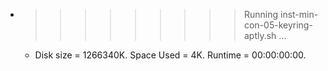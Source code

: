 * >>>>>>>>> Running inst-min-con-05-keyring-aptly.sh ...
  * Disk size = 1266340K. Space Used = 4K. Runtime = 00:00:00:00.
